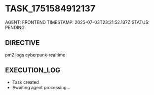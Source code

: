 # TASK_1751584912137
AGENT: FRONTEND
TIMESTAMP: 2025-07-03T23:21:52.137Z
STATUS: PENDING

## DIRECTIVE
pm2 logs cyberpunk-realtime

## EXECUTION_LOG
- Task created
- Awaiting agent processing...
